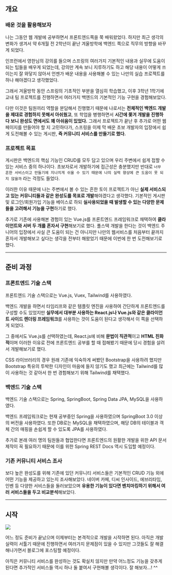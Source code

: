 ## 개요

### 배운 것을 활용해보자

나는 그동안 웹 개발에 공부하면서 프론트엔드쪽을 쭉 배워왔었다. 하지만 최근 생각의 변화가 생겨서 약 6개월 전 2학년이 끝난 겨울방학에 백엔드 쪽으로 직무의 방향을 바꾸게 되었다.

인프런에서 영한님의 강의를 들으며 스프링의 여러가지 기본적인 내용과 실무에 도움이 되는 팁들을 배우게 되었는데, 강의만 계속 보니 지루하기도 하고 해당 내용이 어떻게 쓰이는지 잘 와닿지 않아서 언젠가 배운 내용을 사용해볼 수 있는 나만의 실습 프로젝트를 하나 해야겠다고 생각했었다.

그래서 겨울방학 동안 스프링의 기초적인 부분을 열심히 학습했고, 이후 3학년 1학기에 교내 팀 프로젝트를 진행하면서 여러가지 백엔드의 기본적인 기능 구현을 경험해보았다.

다만 이것은 팀원끼리 역할을 분담해서 진행했기 때문에 나로서는 **전체적인 백엔드 개발을 제대로 경험하지 못해서 아쉬웠고**, 또 학업을 병행하면서 **시간에 쫒겨 개발을 진행하다 보니 완성도 면에서도 꽤 아쉬움이 있었다.** 그래서 프로젝트가 끝난 후 추가로 어떤 웹페이지를 만들어야 할 지 고민하다가, 스프링을 이제 막 배운 초보 개발자의 입장에서 쉽게 도전해볼 수 있는 게시판, **즉 커뮤니티 서비스를 만들기로 했다.**

### 프로젝트 목표

게시판은 백엔드의 핵심 기능인 CRUD를 모두 담고 있으며 우리 주변에서 쉽게 접할 수 있는 서비스 중의 하나이다. 초보자로서 개발하기에 접근성은 충분했지만 반대로 `너무 흔한 서비스이고 만들기에 지나치게 쉬울 수 있기 때문에 나의 실력 향상에 큰 도움이 못 되지 않을까` 라는 걱정도 들었다.

이러한 이유 때문에 나는 주변에서 볼 수 있는 흔한 토이 프로젝트가 아닌 **실제 서비스되고 있는 커뮤니티들과 같은 완성도를 목표로 개발**해야겠다고 생각했다. 기본적인 게시판 및 로그인/회원가입 기능을 베이스로 하되 **실사용되었을 때 발생할 수 있는 다양한 문제들을 고려해서 기능을 구현**하기로 했다.

추가로 기존에 사용해본 경험이 있는 Vue.js를 프론트엔드 프레임워크로 채택하여 **클라이언트와 서버 두 개를 혼자서 구현**해보기로 했다. 풀스택 개발을 한다는 것이 백엔드 주니어의 입장에서 사실 큰 도움이 되는 건 아니지만 나만의 웹서비스를 처음부터 끝까지 혼자서 개발해보고 싶다는 생각을 전부터 해왔었기 때문에 이번에 한 번 도전해보기로 했다.

---

## 준비 과정

### 프론트엔드 기술 스택

프론트엔드 기술 스택으로는 Vue.js, Vuex, Tailwind를 사용하였다.

백엔드 개발을 하면서 타임리프와 같은 템플릿 엔진을 사용하여 간단하게 프론트엔드를 구성할 수도 있었지만 **실무에서 대부분 사용하는 React.js나 Vue.js와 같은 클라이언트 사이드 렌더링 프레임워크**를 사용하는 것이 도움이 된다고 생각해서 이 쪽을 선택하게 되었다.

그 중에서도 Vue.js를 선택하였는데, React.js에 비해 **문법이 직관적**이고 **HTML 친화적**이며 이러한 이유로 전에 프론트엔드 공부를 할 때 접해봤기 때문에 당시 경험을 살려서 개발해보기로 했다.

CSS 라이브러리의 경우 원래 기존에 익숙하게 써봤던 Bootstrap을 사용하려 했지만 Bootstrap 특유의 투박한 디자인이 마음에 들지 않기도 했고 최근에는 Tailwind를 많이 사용하는 것 같아서 한 번 경험해보기 위해 Tailwind를 채택했다.

### 백엔드 기술 스택

백엔드 기술 스택으로는 Spring, SpringBoot, Spring Data JPA, MySQL을 사용하였다.

백엔드 프레임워크로는 현재 공부중인 Spring을 사용하였으며 SpringBoot 3.0 이상의 버전을 사용하였다. 또한 DB로는 MySQL을 채택하였으며, 해당 DB의 테이블과 객체 간의 매핑을 손쉽게 할 수 있도록 JPA를 사용하였다.

추가로 본래 여러 명의 팀원들과 협업한다면 프론트엔드의 원활한 개발을 위한 API 문서 제작이 꼭 필요하기 때문에 이를 위한 Spring REST Docs 역시 도입할 예정이다.

### 기존 커뮤니티 서비스 조사

보다 높은 완성도를 위해 기존에 있던 커뮤니티 서비스들은 기본적인 CRUD 기능 외에 어떤 기능을 제공하고 있는지 조사해보았다. 네이버 카페, 디씨 인사이드, 에브리타임, 인벤 등 다양한 서비스들을 둘러보았으며 **유용한 기능이 있다면 벤치마킹하기 위해서 여러 서비스들을 두고 비교분석**해보았다.

---

## 시작

![](https://velog.velcdn.com/images/awfjol2008/post/e565a99e-6ce4-4dd4-a3dd-eb087981f99b/image.png)


어느 정도 준비가 끝났으며 이제부터는 본격적으로 개발을 시작하면 된다. 아직은 개발 실력이 서툴기 때문에 진행하면서 여러가지 문제점이 있을 수 있지만 그것들도 잘 해결해나가면서 블로그에 포스팅할 예정이다. 

아직은 커뮤니티 서비스를 완성하는 것도 확실치 않지만 만약 어느정도 기능을 갖추게 된다면 추가적인 서비스들 역시 하나 둘 붙여서 구현해볼 생각이다. 잘 해보자...! ^^


